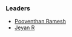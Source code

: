 ### Leaders
* [Pooventhan Ramesh](mailto:pooventhan.ramesh@owasp.org)
* [Jeyan R](mailto:jeyan.r@owasp.org)
